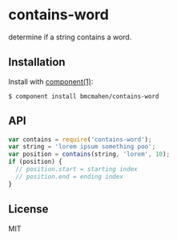 
# contains-word

  determine if a string contains a word.

## Installation

  Install with [component(1)](http://component.io):

    $ component install bmcmahen/contains-word

## API

```javascript
var contains = require('contains-word');
var string = 'lorem ipsum something poo';
var position = contains(string, 'lorem', 10);
if (position) {
  // position.start = starting index
  // position.end = ending index
}
```

## License

  MIT
